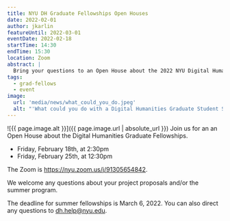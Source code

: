 ```yaml
---
title: NYU DH Graduate Fellowships Open Houses
date: 2022-02-01
author: jkarlin
featureUntil: 2022-03-01
eventDate: 2022-02-18
startTime: 14:30
endTime: 15:30
location: Zoom
abstract: |
  Bring your questions to an Open House about the 2022 NYU Digital Humanities Graduate Fellowships.
tags:
  - grad-fellows
  - event
image:
  url: 'media/news/what_could_you_do.jpeg'
  alt: "'What could you do with a Digital Humanities Graduate Student Summer Fellowship?' floats above a sand castle laptop, graph, book and map beside a rainbow sun umbrella and beach ball."
---
```


![{{ page.image.alt }}]({{ page.image.url | absolute_url }})
Join us for an an Open House about the Digital Humanities Graduate Fellowships.

* Friday, February 18th, at 2:30pm
* Friday, February 25th, at 12:30pm

The Zoom is https://nyu.zoom.us/j/91305654842.

We welcome any questions about your project proposals and/or the summer program.

The deadline for summer fellowships is March 6, 2022. You can also direct any questions to dh.help@nyu.edu.
